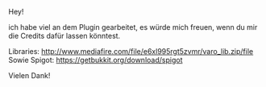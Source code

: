 Hey!

ich habe viel an dem Plugin gearbeitet, es würde mich freuen, wenn du mir die Credits dafür lassen könntest.

Libraries: http://www.mediafire.com/file/e6xl995rgt5zvmr/varo_lib.zip/file
Sowie Spigot: https://getbukkit.org/download/spigot

Vielen Dank!
